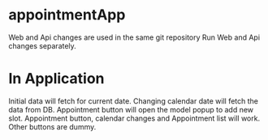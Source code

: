 # appointmentApp
Web and Api changes are used in the same git repository
Run Web and Api changes separately.

# In Application
Initial data will fetch for current date.
Changing calendar date will fetch the data from DB.
Appointment button will open the model popup to add new slot.
Appointment button, calendar changes and Appointment list will work. Other buttons are dummy.